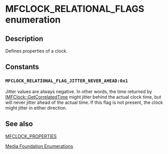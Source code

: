# MFCLOCK_RELATIONAL_FLAGS enumeration

## Description

Defines properties of a clock.

## Constants

### `MFCLOCK_RELATIONAL_FLAG_JITTER_NEVER_AHEAD:0x1`

Jitter values are always negative. In other words, the time returned by [IMFClock::GetCorrelatedTime](https://learn.microsoft.com/windows/desktop/api/mfidl/nf-mfidl-imfclock-getcorrelatedtime) might jitter behind the actual clock time, but will never jitter ahead of the actual time. If this flag is not present, the clock might jitter in either direction.

## See also

[MFCLOCK_PROPERTIES](https://learn.microsoft.com/windows/desktop/api/mfidl/ns-mfidl-mfclock_properties)

[Media Foundation Enumerations](https://learn.microsoft.com/windows/desktop/medfound/media-foundation-enumerations)